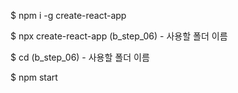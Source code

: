 $ npm i -g create-react-app

$ npx create-react-app (b_step_06) - 사용할 폴더 이름

$ cd (b_step_06) - 사용할 폴더 이름

$ npm start